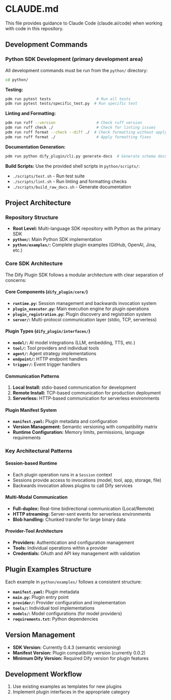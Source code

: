 # CLAUDE.md

This file provides guidance to Claude Code (claude.ai/code) when working with code in this repository.

## Development Commands

### Python SDK Development (primary development area)

All development commands must be run from the `python/` directory:

```bash
cd python/
```

**Testing:**
```bash
pdm run pytest tests                    # Run all tests
pdm run pytest tests/specific_test.py  # Run specific test
```

**Linting and Formatting:**
```bash
pdm run ruff --version                  # Check ruff version
pdm run ruff check ./                   # Check for linting issues
pdm run ruff format --check --diff ./  # Check formatting without applying
pdm run ruff format ./                  # Apply formatting fixes
```

**Documentation Generation:**
```bash
pdm run python dify_plugin/cli.py generate-docs  # Generate schema documentation
```

**Build Scripts:**
Use the provided shell scripts in `python/scripts/`:
- `./scripts/test.sh` - Run test suite
- `./scripts/lint.sh` - Run linting and formatting checks
- `./scripts/build_raw_docs.sh` - Generate documentation

## Project Architecture

### Repository Structure
- **Root Level:** Multi-language SDK repository with Python as the primary SDK
- **`python/`:** Main Python SDK implementation
- **`python/examples/`:** Complete plugin examples (GitHub, OpenAI, Jina, etc.)

### Core SDK Architecture

The Dify Plugin SDK follows a modular architecture with clear separation of concerns:

#### Core Components (`dify_plugin/core/`)
- **`runtime.py`:** Session management and backwards invocation system
- **`plugin_executor.py`:** Main execution engine for plugin operations
- **`plugin_registration.py`:** Plugin discovery and registration system
- **`server/`:** Multi-protocol communication layer (stdio, TCP, serverless)

#### Plugin Types (`dify_plugin/interfaces/`)
- **`model/`:** AI model integrations (LLM, embedding, TTS, etc.)
- **`tool/`:** Tool providers and individual tools
- **`agent/`:** Agent strategy implementations
- **`endpoint/`:** HTTP endpoint handlers
- **`trigger/`:** Event trigger handlers

#### Communication Patterns
1. **Local Install:** stdio-based communication for development
2. **Remote Install:** TCP-based communication for production deployment
3. **Serverless:** HTTP-based communication for serverless environments

#### Plugin Manifest System
- **`manifest.yaml`:** Plugin metadata and configuration
- **Version Management:** Semantic versioning with compatibility matrix
- **Runtime Configuration:** Memory limits, permissions, language requirements

### Key Architectural Patterns

#### Session-based Runtime
- Each plugin operation runs in a `Session` context
- Sessions provide access to invocations (model, tool, app, storage, file)
- Backwards invocation allows plugins to call Dify services

#### Multi-Modal Communication
- **Full-duplex:** Real-time bidirectional communication (Local/Remote)
- **HTTP streaming:** Server-sent events for serverless environments
- **Blob handling:** Chunked transfer for large binary data

#### Provider-Tool Architecture
- **Providers:** Authentication and configuration management
- **Tools:** Individual operations within a provider
- **Credentials:** OAuth and API key management with validation

## Plugin Examples Structure

Each example in `python/examples/` follows a consistent structure:
- **`manifest.yaml`:** Plugin metadata
- **`main.py`:** Plugin entry point
- **`provider/`:** Provider configuration and implementation
- **`tools/`:** Individual tool implementations
- **`models/`:** Model configurations (for model providers)
- **`requirements.txt`:** Python dependencies

## Version Management

- **SDK Version:** Currently 0.4.3 (semantic versioning)
- **Manifest Version:** Plugin compatibility version (currently 0.0.2)
- **Minimum Dify Version:** Required Dify version for plugin features

## Development Workflow

1. Use existing examples as templates for new plugins
2. Implement plugin interfaces in the appropriate category